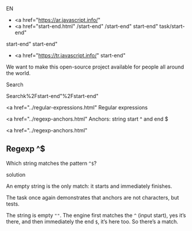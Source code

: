 EN

- <a href="https://ar.javascript.info/"
- <a href="start-end.html"
  /start-end"
  /start-end"
  start-end"
  task/start-end"

<!-- -->

start-end"
start-end"

- <a href="https://tr.javascript.info/"
  start-end"

We want to make this open-source project available for people all around the world.

Search

Searchk%2Fstart-end"%2Fstart-end" </a>

<a href="../regular-expressions.html" Regular expressions</span></a>

<a href="../regexp-anchors.html" Anchors: string start ^ and end $</span></a>

<a href="../regexp-anchors.html"

## Regexp ^$

Which string matches the pattern `^$`?

solution

An empty string is the only match: it starts and immediately finishes.

The task once again demonstrates that anchors are not characters, but tests.

The string is empty `""`. The engine first matches the `^` (input start), yes it’s there, and then immediately the end `$`, it’s here too. So there’s a match.
